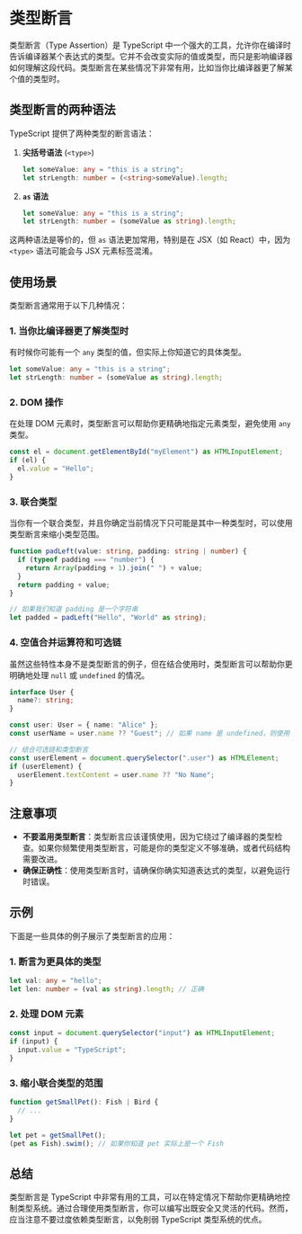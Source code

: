 # 类型断言

类型断言（Type Assertion）是 TypeScript 中一个强大的工具，允许你在编译时告诉编译器某个表达式的类型。它并不会改变实际的值或类型，而只是影响编译器如何理解这段代码。类型断言在某些情况下非常有用，比如当你比编译器更了解某个值的类型时。

## 类型断言的两种语法

TypeScript 提供了两种类型的断言语法：

1. **尖括号语法** (`<type>`)

   ```typescript
   let someValue: any = "this is a string";
   let strLength: number = (<string>someValue).length;
   ```

2. **`as` 语法**

   ```typescript
   let someValue: any = "this is a string";
   let strLength: number = (someValue as string).length;
   ```

这两种语法是等价的，但 `as` 语法更加常用，特别是在 JSX（如 React）中，因为 `<type>` 语法可能会与 JSX 元素标签混淆。

## 使用场景

类型断言通常用于以下几种情况：

### 1. 当你比编译器更了解类型时

有时候你可能有一个 `any` 类型的值，但实际上你知道它的具体类型。

```typescript
let someValue: any = "this is a string";
let strLength: number = (someValue as string).length;
```

### 2. DOM 操作

在处理 DOM 元素时，类型断言可以帮助你更精确地指定元素类型，避免使用 `any` 类型。

```typescript
const el = document.getElementById("myElement") as HTMLInputElement;
if (el) {
  el.value = "Hello";
}
```

### 3. 联合类型

当你有一个联合类型，并且你确定当前情况下只可能是其中一种类型时，可以使用类型断言来缩小类型范围。

```typescript
function padLeft(value: string, padding: string | number) {
  if (typeof padding === "number") {
    return Array(padding + 1).join(" ") + value;
  }
  return padding + value;
}

// 如果我们知道 padding 是一个字符串
let padded = padLeft("Hello", "World" as string);
```

### 4. 空值合并运算符和可选链

虽然这些特性本身不是类型断言的例子，但在结合使用时，类型断言可以帮助你更明确地处理 `null` 或 `undefined` 的情况。

```typescript
interface User {
  name?: string;
}

const user: User = { name: "Alice" };
const userName = user.name ?? "Guest"; // 如果 name 是 undefined，则使用 "Guest"

// 结合可选链和类型断言
const userElement = document.querySelector(".user") as HTMLElement;
if (userElement) {
  userElement.textContent = user.name ?? "No Name";
}
```

## 注意事项

- **不要滥用类型断言**：类型断言应该谨慎使用，因为它绕过了编译器的类型检查。如果你频繁使用类型断言，可能是你的类型定义不够准确，或者代码结构需要改进。
- **确保正确性**：使用类型断言时，请确保你确实知道表达式的类型，以避免运行时错误。

## 示例

下面是一些具体的例子展示了类型断言的应用：

### 1. 断言为更具体的类型

```typescript
let val: any = "hello";
let len: number = (val as string).length; // 正确
```

### 2. 处理 DOM 元素

```typescript
const input = document.querySelector("input") as HTMLInputElement;
if (input) {
  input.value = "TypeScript";
}
```

### 3. 缩小联合类型的范围

```typescript
function getSmallPet(): Fish | Bird {
  // ...
}

let pet = getSmallPet();
(pet as Fish).swim(); // 如果你知道 pet 实际上是一个 Fish
```

## 总结

类型断言是 TypeScript 中非常有用的工具，可以在特定情况下帮助你更精确地控制类型系统。通过合理使用类型断言，你可以编写出既安全又灵活的代码。然而，应当注意不要过度依赖类型断言，以免削弱 TypeScript 类型系统的优点。
